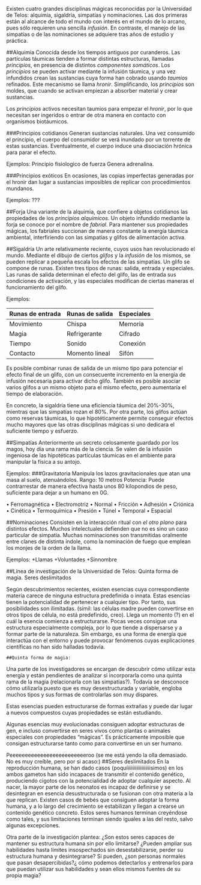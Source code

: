 Existen cuatro grandes disciplinas mágicas reconocidas por la Universidad de Telos: alquimia, sigaldría, simpatías y nominaciones. Las dos primeras están al alcance de todo el mundo con interés en el mundo de lo arcano, pues sólo requieren una sencilla *infusión*. En contraste, el manejo de las simpatías o de las nominaciones se adquiere tras años de estudio y práctica.

##Alquimia
Conocida desde los tiempos antiguos por curanderos. Las partículas táumicas tienden a formar distintas estructuras, llamadas *principios*, en presencia de distintos *componentes somáticos*. Los *principios* se pueden activar mediante la infusión táumica, y una vez infundidos crean las sustancias cuya forma han cobrado usando *taumios* refinados. Este mecanismo se llama *hronir*. Simplificando, los *principios* son moldes, que cuando se activan empiezan a absorber material y crear sustancias.

Los *principios* activos necesitan taumios para empezar el *hronir*, por lo que necesitan ser ingeridos o entrar de otra manera en contacto con organismos biotáumicos.

###Principios cotidianos
Generan sustancias naturales. Una vez consumido el principio, el cuerpo del consumidor se verá inundado por un torrente de estas sustancias. Eventualmente, el cuerpo induce una disociación hrónica para parar el efecto.

Ejemplos:
Principio fisiologico de fuerza
Genera adrenalina.



###Principios exóticos
En ocasiones, las copias imperfectas generadas por el hronir dan lugar a sustancias imposibles de replicar con procedimientos mundanos.

Ejemplos:
???

##Forja
Una variante de la alquimia, que confiere a objetos cotidianos las propiedades de los *principios alquímicos*. Un objeto infundido mediante la forja se conoce por el nombre de *fabrial*. Para mantener sus propiedades mágicas, los fabriales succionan de manera constante la energía táumica ambiental, interfiriendo con las simpatías y glifos de alimentación activa.

##Sigaldría
Un arte relativamente reciente, cuyos usos han revolucionado el mundo. Mediante el dibujo de ciertos *glifos* y la *infusión* de los mismos, se pueden replicar a pequeña escala los efectos de las simpatías.
Un glifo se compone de runas. Existen tres tipos de runas: salida, entrada y especiales. Las runas de salida determinan el efecto del glifo, las de entrada sus condiciones de activación, y las especiales modifican de ciertas maneras el funcionamiento del glifo.

Ejemplos:

Runas de entrada | Runas de salida | Especiales
-----------------|-----------------|-----------
Movimiento | Chispa | Memoria
Magia | Refrigerante | Cifrado
Tiempo | Sonido | Conexión
Contacto | Momento lineal | Sifón

Es posible combinar runas de salida de un mismo tipo para potenciar el efecto final de un glifo, con un consecuente incremento en la energía de infusión necesaria para activar dicho glifo. También es posible asociar varios glifos a un mismo objeto para el mismo efecto, pero aumentaría el tiempo de elaboración.

En concreto, la sigaldría tiene una eficiencia táumica del 20%-30%, mientras que las simpatías rozan el 80%. Por otra parte, los glifos actúan como reservas táumicas, lo que hipotéticamente permite conseguir efectos mucho mayores que las otras disciplinas mágicas si uno dedicara el suficiente tiempo y esfuerzo.

##Simpatías
Anteriormente un secreto celosamente guardado por los magos, hoy día una rama más de la ciencia. Se valen de la infusión ingeniosa de las hipotéticas partículas táumicas en el ambiente para manipular la física a su antojo.

Ejemplos:
###Gravitatoria
Manipula los lazos gravitacionales que atan una masa al suelo, atenuándolos.
Rango: 10 metros
Potencia: Puede contrarrestar de manera efectiva hasta unos 80 kilopondios de peso, suficiente para dejar a un humano en 0G.

•	Ferromagnética
•	Electromotriz
•	Normal
•	Fricción
•	Adhesión
•	Criónica
•	Cinética
•	Termoquímica
•	Presión
•	Túnel
•	Temporal
•	Espacial

##Nominaciones
Consisten en la interacción ritual con *el otro plano* para distintos efectos. Muchos intelectuales defienden que no es sino un caso particular de simpatía. Muchas nominaciones son transmitidas oralmente entre clanes de distinta índole, como la nominación de fuego que emplean los monjes de la orden de la llama.

Ejemplos:
+Llamas +Voluntades +Sinnombre












##Línea de investigación de la Universidad de Telos: 
	Quinta forma de magia.
	Seres deslimitados

Según descubrimientos recientes, existen esencias cuya correspondiente materia carece de ninguna estructura predefinida o innata.
Estas esencias tienen la potencialidad de pertenecer a cualquier tipo. Por tanto, sus posibilidades son ilimitadas. (símil: las células madre pueden convertirse en otros tipos de célula, no está predefinido, creo).
Llega un momento (?) en el cuál la esencia comienza a estructurarse. Pocas veces consigue una estructura especialmente compleja, por lo que tiende a dispersarse y a formar parte de la naturaleza. Sin embargo, es una forma de energía que interactúa con el entorno y puede provocar fenómenos cuyas explicaciones científicas no han sido halladas todavía.

	##Quinta forma de magia:
Una parte de los investigadores se encargan de descubrir cómo utilizar esta energía y están pendientes de analizar si incorporarla como una quinta rama de la magia (relacionarla con las simpatías?). Todavía se desconoce cómo utilizarla puesto que es muy desestructurada y variable, engloba muchos tipos y sus formas de controlarlas son muy dispares.

Estas esencias pueden estructurarse de formas extrañas y puede dar lugar a nuevos compuestos cuyas propiedades se están estudiando.

Algunas esencias muy evolucionadas consiguen adoptar estructuras de gen, e incluso convertirse en seres vivos como plantas o animales especiales con propiedades “mágicas”.
Es prácticamente imposible que consigan estructurarse tanto como para convertirse en un ser humano.

Peeeeeeeeeeeeeeeeeeeeeeeeeroo (se me está yendo la olla demasiado. No es muy creíble, pero por si acaso:)
	##Seres deslimitados
En la reproducción humana, se han dado casos (poquíiiiiiiiiiiiiiiiiiisimos) en los ambos gametos han sido incapaces de transmitir el contenido genético, produciendo cigotos con la potencialidad de adoptar cualquier aspecto. Al nacer, la mayor parte de los neonatos es incapaz de definirse y se desintegran en esencia desustructurada o se fusionan con otra materia a la que replican. 
Existen casos de bebés que consiguen adoptar la forma humana, y a lo largo del crecimiento se estabilizan y llegan a crearse un contenido genético concreto. 
Estos seres humanos terminan creyéndose como tales, y sus limitaciones terminan siendo iguales a las del resto, salvo algunas excepciones.

Otra parte de la investigación plantea:
¿Son estos seres capaces de mantener su estructura humana sin por ello limitarse? ¿Pueden ampliar sus habilidades hasta límites insospechados sin desestabilizarse, perder su estructura humana y desintegrarse? Si pueden, ¿son personas normales que pasan desapercibidas?¿ cómo podemos detectarlos y entrenarlos para que puedan utilizar sus habilidades y sean ellos mismos fuentes de su propia magia?
